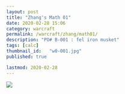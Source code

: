 ```yaml
---
layout: post 
title: "Zhang's Math 01"
date: 2020-02-28 15:06
category: warcraft 
permalink: /warcraft/zhang/math01/
description: "PO# B-001 : fel iron musket"
tags: [calc]
thumbnail_id:	"w0-001.jpg"
published: true 

lastmod: 2020-02-28
---
```


<img src="{{ site.url }}/assets/img/zhang-engimech-01.jpg" max-width="1000">
